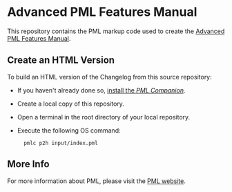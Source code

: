 # Advanced PML Features Manual

This repository contains the PML markup code used to create the [Advanced PML Features Manual].

## Create an HTML Version

To build an HTML version of the Changelog from this source repository:

- If you haven't already done so, [install the _PML Companion_].
- Create a local copy of this repository.
- Open a terminal in the root directory of your local repository.
- Execute the following OS command:

        pmlc p2h input/index.pml


## More Info

For more information about PML, please visit the [PML website].

<!-----------------------------------------------------------------------------
                               REFERENCE LINKS
------------------------------------------------------------------------------>

[PML website]: https://www.pml-lang.dev "Visit the PML website"
[Advanced PML Features Manual]: https://www.pml-lang.dev/docs/advanced_features/index.html "View the online Advanced PML Features Manual"
[install the _PML Companion_]: https://www.pml-lang.dev/downloads/install.html "Go to PMLC download page"

<!-- EOF -->
